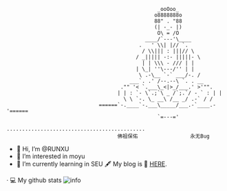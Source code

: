 >
                                         
                                                     _ooOoo_
                                                    o8888888o
                                                    88" . "88
                                                    (| -_- |)
                                                     O\ = /O
                                                 ____/`---'\____
                                               .   ' \\| |// `.
                                                / \\||| : |||// \
                                              / _||||| -:- |||||- \
                                                | | \\\ - /// | |
                                              | \_| ''\---/'' | |
                                               \ .-\__ `-` ___/-. /
                                            ___`. .' /--.--\ `. . __
                                         ."" '< `.___\_<|>_/___.' >'"".
                                        | | : `- \`.;`\ _ /`;.`/ - ` : | |
                                          \ \ `-. \_ __\ /__ _/ .-` / /
                                  ======`-.____`-.___\_____/___.-`____.-'======
                                                     `=---='
                                  .............................................
                                        佛祖保佑                 永无Bug


- 👋 Hi, I’m @RUNXU
- 👀 I’m interested in moyu
- 🌱 I’m currently learning in SEU
🖋️ My blog is 📎 [HERE](https://LeiBuDao.github.io).

<!---
RUNXU/RUNXU is a ✨ special ✨ repository because its `README.md` (this file) appears on your GitHub profile.
You can click the Preview link to take a look at your changes.
--->

· 💻 My github stats
![info](https://github-readme-stats.vercel.app/api?username=LeiBuDao&show_icons=true&count_private=true&hide=prs&theme=dark)
